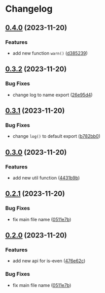 # Changelog

## [0.4.0](https://github.com/YiCChi/front-monorepo/compare/is-even-v0.3.2...is-even-v0.4.0) (2023-11-20)


### Features

* add new function `warn()` ([d385239](https://github.com/YiCChi/front-monorepo/commit/d385239868407824f635ecf7372ae46dfc1e9e5c))

## [0.3.2](https://github.com/YiCChi/front-monorepo/compare/is-even-v0.3.1...is-even-v0.3.2) (2023-11-20)


### Bug Fixes

* change log to name export ([26e95d4](https://github.com/YiCChi/front-monorepo/commit/26e95d424ba0198cee1892f8576cdd7c55a1b6a5))

## [0.3.1](https://github.com/YiCChi/front-monorepo/compare/is-even-v0.3.0...is-even-v0.3.1) (2023-11-20)


### Bug Fixes

* change `log()` to default export ([b782bb0](https://github.com/YiCChi/front-monorepo/commit/b782bb06764476b938e9649d55773c3e18e3213b))

## [0.3.0](https://github.com/YiCChi/front-monorepo/compare/is-even-v0.2.1...is-even-v0.3.0) (2023-11-20)


### Features

* add new util function ([4431b9b](https://github.com/YiCChi/front-monorepo/commit/4431b9b7631e078f398193e5fd37602f86dbba9f))

## [0.2.1](https://github.com/YiCChi/front-monorepo/compare/is-even-v0.2.0...is-even-v0.2.1) (2023-11-20)


### Bug Fixes

* fix main file name ([0511e7b](https://github.com/YiCChi/front-monorepo/commit/0511e7b0dd64165d1928556121117dafeaf12dc7))

## [0.2.0](https://github.com/YiCChi/front-monorepo/compare/is-even-v0.1.0...is-even-v0.2.0) (2023-11-20)


### Features

* add new api for is-even ([476e62c](https://github.com/YiCChi/front-monorepo/commit/476e62cadb590c33bc9f120a15026a6e044cffbf))


### Bug Fixes

* fix main file name ([0511e7b](https://github.com/YiCChi/front-monorepo/commit/0511e7b0dd64165d1928556121117dafeaf12dc7))
